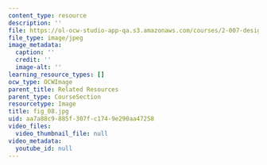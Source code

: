 ```yaml
---
content_type: resource
description: ''
file: https://ol-ocw-studio-app-qa.s3.amazonaws.com/courses/2-007-design-and-manufacturing-i-spring-2009/aa7a88c9885f307fc1749e290aa47258_fig_08.jpg
file_type: image/jpeg
image_metadata:
  caption: ''
  credit: ''
  image-alt: ''
learning_resource_types: []
ocw_type: OCWImage
parent_title: Related Resources
parent_type: CourseSection
resourcetype: Image
title: fig_08.jpg
uid: aa7a88c9-885f-307f-c174-9e290aa47258
video_files:
  video_thumbnail_file: null
video_metadata:
  youtube_id: null
---
```

